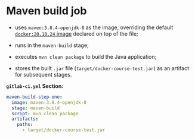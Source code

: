 # Maven build job

- uses `maven:3.8.4-openjdk-8` as the image, overriding the default [`docker:20.10.24` image](../base-image/base_image.md) declared on top of the file;
- runs in the `maven-build` stage;
- executes `mvn clean package` to build the Java application;


- stores the built `.jar` file (`target/docker-course-test.jar`) as an artifact for subsequent stages.

**`gitlab-ci.yml` Section:**

```yaml
maven-build-step-one:
  image: maven:3.8.4-openjdk-8
  stage: maven-build
  script: mvn clean package
  artifacts:
    paths:
      - target/docker-course-test.jar
```
